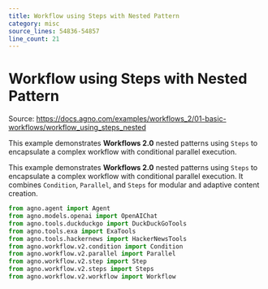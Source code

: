```yaml
---
title: Workflow using Steps with Nested Pattern
category: misc
source_lines: 54836-54857
line_count: 21
---
```


# Workflow using Steps with Nested Pattern
Source: https://docs.agno.com/examples/workflows_2/01-basic-workflows/workflow_using_steps_nested

This example demonstrates **Workflows 2.0** nested patterns using `Steps` to encapsulate a complex workflow with conditional parallel execution.

This example demonstrates **Workflows 2.0** nested patterns using `Steps` to encapsulate
a complex workflow with conditional parallel execution. It combines `Condition`, `Parallel`,
and `Steps` for modular and adaptive content creation.

```python workflow_using_steps_nested.py
from agno.agent import Agent
from agno.models.openai import OpenAIChat
from agno.tools.duckduckgo import DuckDuckGoTools
from agno.tools.exa import ExaTools
from agno.tools.hackernews import HackerNewsTools
from agno.workflow.v2.condition import Condition
from agno.workflow.v2.parallel import Parallel
from agno.workflow.v2.step import Step
from agno.workflow.v2.steps import Steps
from agno.workflow.v2.workflow import Workflow

